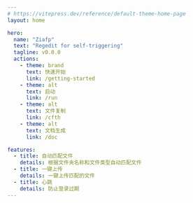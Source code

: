 ```yaml
---
# https://vitepress.dev/reference/default-theme-home-page
layout: home

hero:
  name: "Ziafp"
  text: "Regedit for self-triggering"
  tagline: v0.0.0
  actions:
    - theme: brand
      text: 快速开始
      link: /getting-started
    - theme: alt
      text: 启动
      link: /run
    - theme: alt
      text: 文件复制
      link: /cfth
    - theme: alt
      text: 文档生成
      link: /doc

features:
  - title: 自动匹配文件
    details: 根据文件夹名称和文件类型自动匹配文件
  - title: 一键上传
    details: 一键上传匹配的文件
  - title: 心跳
    details: 防止登录过期
---
```


